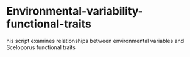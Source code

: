 # Environmental-variability-functional-traits
his script examines relationships between environmental variables and Sceloporus functional traits
